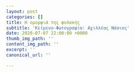 ```yaml
---
layout: post
categories: []
title: Η ομορφιά της φυλακής
subtitle: 'Κείμενο-Φωτογραφία: Αχιλλέας Νάσιος'
date: 2020-07-07 22:00:00 +0000
thumb_img_path: ''
content_img_path: ''
excerpt: ''
canonical_url: ''

---
```

